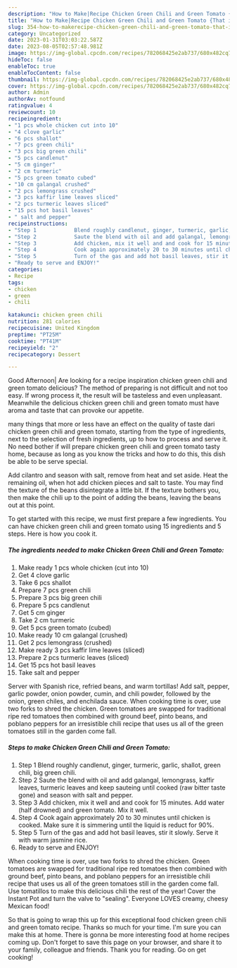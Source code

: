 ```yaml
---
description: "How to Make|Recipe Chicken Green Chili and Green Tomato {That is Special"
title: "How to Make|Recipe Chicken Green Chili and Green Tomato {That is Special"
slug: 354-how-to-makerecipe-chicken-green-chili-and-green-tomato-that-is-special
category: Uncategorized
date: 2023-01-31T03:03:22.587Z
date: 2023-08-05T02:57:48.981Z
image: https://img-global.cpcdn.com/recipes/782068425e2ab737/680x482cq70/chicken-green-chili-and-green-tomato-recipe-main-photo.jpg
hideToc: false
enableToc: true
enableTocContent: false
thumbnail: https://img-global.cpcdn.com/recipes/782068425e2ab737/680x482cq70/chicken-green-chili-and-green-tomato-recipe-main-photo.jpg
cover: https://img-global.cpcdn.com/recipes/782068425e2ab737/680x482cq70/chicken-green-chili-and-green-tomato-recipe-main-photo.jpg
author: Admin
authorAv: notfound
ratingvalue: 4
reviewcount: 10
recipeingredient:
- "1 pcs whole chicken cut into 10"
- "4 clove garlic"
- "6 pcs shallot"
- "7 pcs green chili"
- "3 pcs big green chili"
- "5 pcs candlenut"
- "5 cm ginger"
- "2 cm turmeric"
- "5 pcs green tomato cubed"
- "10 cm galangal crushed"
- "2 pcs lemongrass crushed"
- "3 pcs kaffir lime leaves sliced"
- "2 pcs turmeric leaves sliced"
- "15 pcs hot basil leaves"
- " salt and pepper"
recipeinstructions:
- "Step 1            Blend roughly candlenut, ginger, turmeric, garlic, shallot, green chili, big green chili."
- "Step 2            Saute the blend with oil and add galangal, lemongrass, kaffir leaves, turmeric leaves and keep sauteing until cooked (raw bitter taste gone) and season with salt and pepper."
- "Step 3            Add chicken, mix it well and and cook for 15 minutes. Add water (half drowned) and green tomato. Mix it well."
- "Step 4            Cook again approximately 20 to 30 minutes until chicken is cooked. Make sure it is simmering until the liquid is reduct for 90%."
- "Step 5            Turn of the gas and add hot basil leaves, stir it slowly. Serve it with warm jasmine rice."
- "Ready to serve and ENJOY!"
categories:
- Recipe
tags:
- chicken
- green
- chili

katakunci: chicken green chili 
nutrition: 281 calories
recipecuisine: United Kingdom
preptime: "PT25M"
cooktime: "PT41M"
recipeyield: "2"
recipecategory: Dessert

---
```



Good Afternoon| Are looking for a recipe inspiration chicken green chili and green tomato delicious? The method of preparing is not difficult and not too easy. If wrong process it, the result will be tasteless and even unpleasant. Meanwhile the delicious chicken green chili and green tomato must have aroma and taste that can provoke our appetite.






many things that more or less have an effect on the quality of taste dari chicken green chili and green tomato, starting from the type of ingredients, next to the selection of fresh ingredients, up to how to process and serve it. No need bother if will prepare chicken green chili and green tomato tasty home, because as long as you know the tricks and how to do this, this dish be able to be serve special.


Add cilantro and season with salt, remove from heat and set aside. Heat the remaining oil, when hot add chicken pieces and salt to taste. You may find the texture of the beans disintegrate a little bit. If the texture bothers you, then make the chili up to the point of adding the beans, leaving the beans out at this point.


To get started with this recipe, we must first prepare a few ingredients. You can have chicken green chili and green tomato using 15 ingredients and 5 steps. Here is how you cook it.

<!--inarticleads1-->

##### The ingredients needed to make Chicken Green Chili and Green Tomato:

1. Make ready 1 pcs whole chicken (cut into 10)
1. Get 4 clove garlic
1. Take 6 pcs shallot
1. Prepare 7 pcs green chili
1. Prepare 3 pcs big green chili
1. Prepare 5 pcs candlenut
1. Get 5 cm ginger
1. Take 2 cm turmeric
1. Get 5 pcs green tomato (cubed)
1. Make ready 10 cm galangal (crushed)
1. Get 2 pcs lemongrass (crushed)
1. Make ready 3 pcs kaffir lime leaves (sliced)
1. Prepare 2 pcs turmeric leaves (sliced)
1. Get 15 pcs hot basil leaves
1. Take  salt and pepper


Server with Spanish rice, refried beans, and warm tortillas! Add salt, pepper, garlic powder, onion powder, cumin, and chili powder, followed by the onion, green chiles, and enchilada sauce. When cooking time is over, use two forks to shred the chicken. Green tomatoes are swapped for traditional ripe red tomatoes then combined with ground beef, pinto beans, and poblano peppers for an irresistible chili recipe that uses us all of the green tomatoes still in the garden come fall. 

<!--inarticleads2-->

##### Steps to make Chicken Green Chili and Green Tomato:

1. Step 1            Blend roughly candlenut, ginger, turmeric, garlic, shallot, green chili, big green chili.
1. Step 2            Saute the blend with oil and add galangal, lemongrass, kaffir leaves, turmeric leaves and keep sauteing until cooked (raw bitter taste gone) and season with salt and pepper.
1. Step 3            Add chicken, mix it well and and cook for 15 minutes. Add water (half drowned) and green tomato. Mix it well.
1. Step 4            Cook again approximately 20 to 30 minutes until chicken is cooked. Make sure it is simmering until the liquid is reduct for 90%.
1. Step 5            Turn of the gas and add hot basil leaves, stir it slowly. Serve it with warm jasmine rice.
1. Ready to serve and ENJOY!

When cooking time is over, use two forks to shred the chicken. Green tomatoes are swapped for traditional ripe red tomatoes then combined with ground beef, pinto beans, and poblano peppers for an irresistible chili recipe that uses us all of the green tomatoes still in the garden come fall. Use tomatillos to make this delicious chili the rest of the year! Cover the Instant Pot and turn the valve to &#34;sealing&#34;. Everyone LOVES creamy, cheesy Mexican food! 

So that is going to wrap this up for this exceptional food chicken green chili and green tomato recipe. Thanks so much for your time. I'm sure you can make this at home. There is gonna be more interesting food at home recipes coming up. Don't forget to save this page on your browser, and share it to your family, colleague and friends. Thank you for reading. Go on get cooking!
